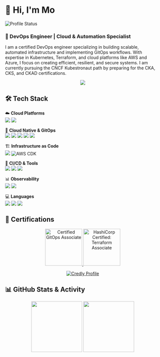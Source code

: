 # 👋 Hi, I'm Mo

![Profile Status](https://komarev.com/ghpvc/?username=msahihi&color=blue&abbreviated=true&style=flat-square)

### 🚀 DevOps Engineer | Cloud & Automation Specialist

I am a certified DevOps engineer specializing in building scalable, automated infrastructure and implementing GitOps workflows. With expertise in Kubernetes, Terraform, and cloud platforms like AWS and Azure, I focus on creating efficient, resilient, and secure systems. I am currently pursuing the CNCF Kubestronaut path by preparing for the CKA, CKS, and CKAD certifications.

<p align="center">
  <a href="https://www.linkedin.com/in/msahihi/" target="_blank">
    <img src="https://img.shields.io/badge/LinkedIn-0077B5?logo=linkedin&logoColor=white&style=for-the-badge" />
  </a>
  </p>

## 🛠️ Tech Stack

☁️ **Cloud Platforms**
<br/>
<img src="https://img.shields.io/badge/AWS-FF9900?logo=amazon-aws&logoColor=white&style=flat" />
<img src="https://img.shields.io/badge/Azure-0078D4?logo=microsoft-azure&logoColor=white&style=flat" />

🚀 **Cloud Native & GitOps**
<br/>
<img src="https://img.shields.io/badge/Kubernetes-326CE5?logo=kubernetes&logoColor=white&style=flat" />
<img src="https://img.shields.io/badge/GitOps-Concept-blue?logo=git&style=flat" />
<img src="https://img.shields.io/badge/ArgoCD-FAFAFA?logo=argo&logoColor=blue&style=flat" />
<img src="https://img.shields.io/badge/Kyverno-3C3C3C?logo=kyverno&logoColor=white&style=flat" />
<img src="https://img.shields.io/badge/Istio-466BB0?logo=istio&logoColor=white&style=flat" />

🏗️ **Infrastructure as Code**
<br/>
<img src="https://img.shields.io/badge/Terraform-7B42BC?logo=terraform&logoColor=white&style=flat" />
<img src="https://img.shields.io/badge/AWS%20CDK-4B612C?logo=amazon-aws&logoColor=white&style=flat" alt="AWS CDK" />

🔄 **CI/CD & Tools**
<br/>
<img src="https://img.shields.io/badge/Jenkins-D24939?logo=jenkins&logoColor=white&style=flat" />
<img src="https://img.shields.io/badge/Git-F05032?logo=git&logoColor=white&style=flat" />
<img src="https://img.shields.io/badge/Jira-0052CC?logo=jira&logoColor=white&style=flat" />

📊 **Observability**
<br/>
<img src="https://img.shields.io/badge/Prometheus-E6522C?logo=prometheus&logoColor=white&style=flat" />
<img src="https://img.shields.io/badge/Grafana-F46800?logo=grafana&logoColor=white&style=flat" />

💻 **Languages**
<br/>
<img src="https://img.shields.io/badge/Go-00ADD8?logo=go&logoColor=white&style=flat" />
<img src="https://img.shields.io/badge/Python-3776AB?logo=python&logoColor=white&style=flat" />
<img src="https://img.shields.io/badge/Bash-121011?logo=gnu-bash&logoColor=white&style=flat" />

## 🏅 Certifications

<p align="center">
  <a href="https://www.credly.com/badges/c946b956-078e-449f-aa73-72d963a5c2c2" target="_blank">
    <img src="https://images.credly.com/size/340x340/images/7219d055-4e97-439c-b244-8fbe885fa06b/image.png" height="120" alt="Certified GitOps Associate" />
  </a>
  <a href="https://www.credly.com/badges/c69d98d4-5da5-46fc-9d63-5114be6c7659" target="_blank">
    <img src="https://images.credly.com/size/340x340/images/99289602-861e-4929-8277-773e63a2fa6f/image.png" height="120" alt="HashiCorp Certified: Terraform Associate" />
  </a>
</p>

<p align="center">
  <a href="https://www.credly.com/users/mohammad-sahihi-benis/badges" target="_blank">
    <img src="https://img.shields.io/badge/View All Certifications on Credly-FF6B00?logo=credly&logoColor=white&style=for-the-badge" alt="Credly Profile" />
  </a>
</p>

## 📊 GitHub Stats & Activity

<p align="center">
  <img src="https://github-readme-stats.vercel.app/api?username=msahihi&show_icons=true&theme=dracula&hide_border=true&count_private=true" height="165" />
  <img src="https://github-readme-streak-stats.herokuapp.com/?user=msahihi&theme=dracula&hide_border=true" height="165" />
</p>
